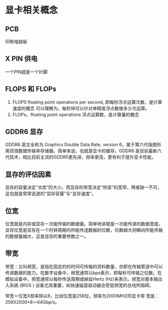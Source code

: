 # 显卡相关概念
## PCB 
印刷电路板
## X PIN 供电
一个PIN就是一个针脚
## FLOPS 和 FLOPs
1. FLOPS floating point operations per second, 即每秒浮点运算次数，是计算速度的概念
    可以理解为，每秒钟可以针对单精度浮点数做多少次运算。
2. FLOPs，floating point operations 浮点运算数，是计算量的概念

## GDDR6 显存
GDDR6 英文全称为 Graphics Double Data Rate, version 6，属于第六代版图形用双倍数据传输率存储器。简单来说，也就是显卡的缓存。GDDR6 是目前最新六代技术，相比目前主流的GDDR5更先进，频率更高，更有利于提升显卡性能。

## 显存的评估因素
显存的容量决定“仓库”的大小，而显存的带宽决定“桥梁”的宽窄，两者缺一不可，这也就是常常说道的“显存容量”与“显存速度”。

## 位宽
位宽就是内存或显存一次能传输的数据量。简单地讲就是一次能传递的数据宽度。显存位宽是显存在一个时钟周期内所能传送数据的位数，位数越大则瞬间所能传输的数据量越大，这是显存的重要参数之一。

## 带宽
带宽：又叫频宽，是指在固定的的时间可传输的资料数量，亦即在传输管道中可以传递数据的能力。在数字设备中，频宽通常以bps表示，即每秒可传输之位数。在模拟设备中，频宽通常以每秒传送周期或赫兹Hertz (Hz)来表示。频宽对基本输出入系统 (BIOS ) 设备尤其重要，如快速磁盘驱动器会受低频宽的总线所阻碍。

带宽＝位宽X频率除以8，比如位宽是256位，频率为2000MHZ的显卡带   宽是：256X2000*8＝64Gbp/s。